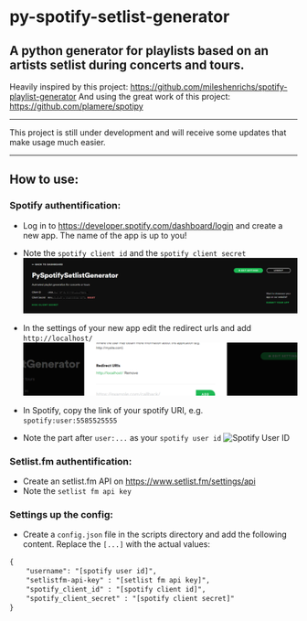 # py-spotify-setlist-generator
A python generator for playlists based on an artists setlist during concerts and tours.
---

Heavily inspired by this project: https://github.com/mileshenrichs/spotify-playlist-generator
And using the great work of this project: https://github.com/plamere/spotipy

---

This project is still under development and will receive some updates that make usage much easier.

---

## How to use:

### Spotify authentification:
- Log in to https://developer.spotify.com/dashboard/login and create a new app. The name of the app is up to you!
- Note the ```spotify client id``` and the ```spotify client secret```
![Spotify Dashboard](https://github.com/chr33z/py-spotify-setlist-generator/blob/master/img/spotify_dashboard.png)

- In the settings of your new app edit the redirect urls and add ```http://localhost/```
![Spotify Edit Settings](https://github.com/chr33z/py-spotify-setlist-generator/blob/master/img/spotify_edit_settings.png)

- In Spotify, copy the link of your spotify URI, e.g. ```spotify:user:5585525555```
- Note the part after ```user:...``` as your ```spotify user id```
![Spotify User ID](https://github.com/chr33z/py-spotify-setlist-generator/blob/master/img/spotify__user_id.png)

### Setlist.fm authentification:
- Create an setlist.fm API on https://www.setlist.fm/settings/api
- Note the ```setlist fm api key```

### Settings up the config:
- Create a ```config.json``` file in the scripts directory and add the following content. Replace the ```[...]``` with the actual values:

```
{
    "username": "[spotify user id]",
    "setlistfm-api-key" : "[setlist fm api key]",
    "spotify_client_id" : "[spotify client id]",
    "spotify_client_secret" : "[spotify client secret]"
}
```
